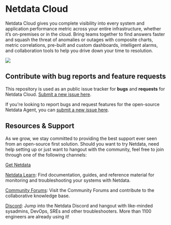 # Netdata Cloud


Netdata Cloud gives you complete visibility into every system and application performance metric across your entire infrastructure, whether it’s on-premises or in the cloud. Bring teams together to find answers faster and squash the threat of anomalies or outages with composite charts, metric correlations, pre-built and custom dashboards, intelligent alarms, and collaboration tools to help you drive down your time to resolution.

![](https://www.netdata.cloud/wp-content/uploads/2020/11/cloud_overview-202011-v2-1280x782.png)

## Contribute with bug reports and feature requests

This repository is used as an public issue tracker for **bugs** and **requests** for Netdata Cloud. [Submit a new issue here](https://github.com/netdata/netdata-cloud/issues/new/choose).

If you're looking to report bugs and request features for the open-source Netdata Agent, you can [submit a new issue here](https://github.com/netdata/netdata).

## Resources & Support

As we grow, we stay committed to providing the best support ever seen from an open-source first solution. Should you want to try Netdata, need help setting up or just want to hangout with the community, feel free to join through one of the following channels:

[Get Netdata](https://app.netdata.cloud/sign-in?utm_campaign=Cloud_repo_readme&utm_source=Github&utm_medium=Readme&utm_content=direct_link)

[Netdata Learn](https://learn.netdata.cloud/docs/cloud?utm_campaign=Cloud_repo_readme&utm_source=Github&utm_medium=Readme&utm_content=direct_link): Find documentation, guides, and reference material for monitoring and troubleshooting your systems with Netdata.

[Community Forums](https://community.netdata.cloud?utm_campaign=Cloud_repo_readme&utm_source=Github&utm_medium=Readme&utm_content=direct_link): Visit the Community Forums and contribute to the collaborative knowledge base.

[Discord](https://discord.gg/2eduZdSeC7): Jump into the Netdata Discord and hangout with like-minded sysadmins, DevOps, SREs and other troubleshooters. More than 1100 engineers are already using it!
